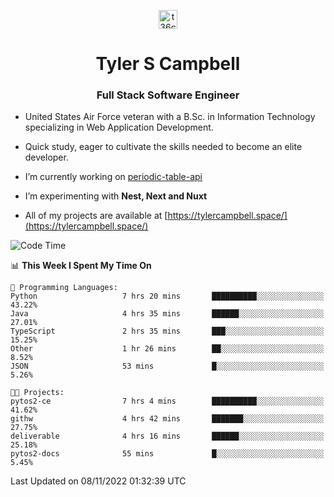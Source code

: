 <p align="center">
<a href="https://www.linkedin.com/in/t36campbell" target="blank"><img align="center" src="https://ik.imagekit.io/t36campbell/Portfolio/linkedin.png.original_m8bbGgPh6.png" alt="t36campbell" height="30" width="30" /></a>
</p>
<h1 align="center">Tyler S Campbell</h1>
<h3 align="center">Full Stack Software Engineer</h3>

* United States Air Force veteran with a B.Sc. in Information Technology specializing in Web Application Development. 

* Quick study, eager to cultivate the skills needed to become an elite developer.

* I’m currently working on [periodic-table-api](https://github.com/t36campbell/periodic-table-api)

* I’m experimenting with **Nest, Next and Nuxt**

* All of my projects are available at [https://tylercampbell.space/](https://tylercampbell.space/)

<!--START_SECTION:waka-->
![Code Time](http://img.shields.io/badge/Code%20Time-1%2C975%20hrs%2051%20mins-blue)

📊 **This Week I Spent My Time On** 

```text
💬 Programming Languages: 
Python                   7 hrs 20 mins       ██████████░░░░░░░░░░░░░░░   43.22% 
Java                     4 hrs 35 mins       ██████░░░░░░░░░░░░░░░░░░░   27.01% 
TypeScript               2 hrs 35 mins       ███░░░░░░░░░░░░░░░░░░░░░░   15.25% 
Other                    1 hr 26 mins        ██░░░░░░░░░░░░░░░░░░░░░░░   8.52% 
JSON                     53 mins             █░░░░░░░░░░░░░░░░░░░░░░░░   5.26%

🐱‍💻 Projects: 
pytos2-ce                7 hrs 4 mins        ██████████░░░░░░░░░░░░░░░   41.62% 
githw                    4 hrs 42 mins       ███████░░░░░░░░░░░░░░░░░░   27.75% 
deliverable              4 hrs 16 mins       ██████░░░░░░░░░░░░░░░░░░░   25.18% 
pytos2-docs              55 mins             █░░░░░░░░░░░░░░░░░░░░░░░░   5.45%

```


 Last Updated on 08/11/2022 01:32:39 UTC
<!--END_SECTION:waka-->
